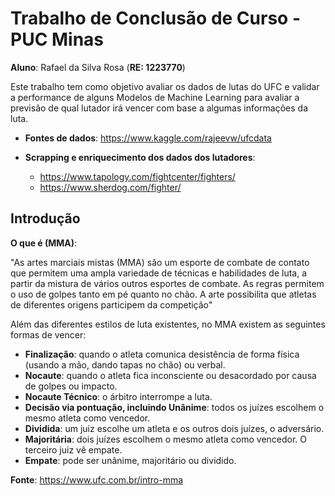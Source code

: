 # Trabalho de Conclusão de Curso - PUC Minas

**Aluno**: Rafael da Silva Rosa (**RE: 1223770**)

Este trabalho tem como objetivo avaliar os dados de lutas do UFC e validar a performance de alguns Modelos de Machine Learning para avaliar a previsão de qual lutador irá vencer com base a algumas informações da luta.

- **Fontes de dados**: https://www.kaggle.com/rajeevw/ufcdata


- **Scrapping e enriquecimento dos dados dos lutadores**:
    - https://www.tapology.com/fightcenter/fighters/
    - https://www.sherdog.com/fighter/
	
## Introdução

**O que é (MMA)**: 

"As artes marciais mistas (MMA) são um esporte de combate de contato que permitem uma ampla variedade de técnicas e habilidades de luta, a partir da mistura de vários outros esportes de combate. As regras permitem o uso de golpes tanto em pé quanto no chão. A arte possibilita que atletas de diferentes origens participem da competição"
    
Além das diferentes estilos de luta existentes, no MMA existem as seguintes formas de vencer:

- **Finalização**: quando o atleta comunica desistência de forma física (usando a mão, dando tapas no chão) ou verbal.
- **Nocaute**: quando o atleta fica inconsciente ou desacordado por causa de golpes ou impacto.
- **Nocaute Técnico**: o árbitro interrompe a luta.
- **Decisão via pontuação, incluindo Unânime**: todos os juízes escolhem o mesmo atleta como vencedor.
- **Dividida**: um juiz escolhe um atleta e os outros dois juízes, o adversário.
- **Majoritária**: dois juízes escolhem o mesmo atleta como vencedor. O terceiro juiz vê empate.
- **Empate**: pode ser unânime, majoritário ou dividido.

**Fonte**: https://www.ufc.com.br/intro-mma